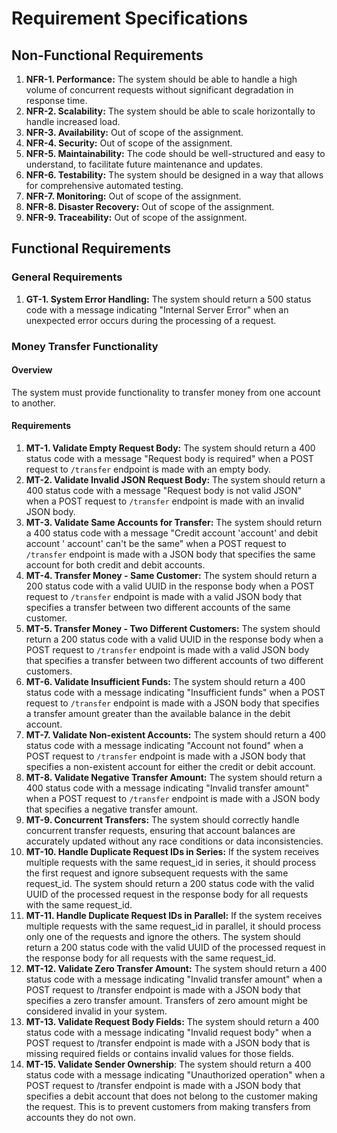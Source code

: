 # Requirement Specifications

## Non-Functional Requirements

1. **NFR-1. Performance:** The system should be able to handle a high volume of concurrent requests without significant degradation in response time.
2. **NFR-2. Scalability:** The system should be able to scale horizontally to handle increased load.
3. **NFR-3. Availability:** Out of scope of the assignment.
4. **NFR-4. Security:** Out of scope of the assignment.
5. **NFR-5. Maintainability:** The code should be well-structured and easy to understand, to facilitate future maintenance and updates.
6. **NFR-6. Testability:** The system should be designed in a way that allows for comprehensive automated testing.
7. **NFR-7. Monitoring:** Out of scope of the assignment.
8. **NFR-8. Disaster Recovery:** Out of scope of the assignment.
9. **NFR-9. Traceability:** Out of scope of the assignment.

## Functional Requirements

### General Requirements

1. **GT-1. System Error Handling:** The system should return a 500 status code with a message indicating "Internal Server Error" when an unexpected error occurs
   during the processing of a request.

### Money Transfer Functionality

#### Overview

The system must provide functionality to transfer money from one account to another.

#### Requirements

1. **MT-1. Validate Empty Request Body:** The system should return a 400 status code with a message "Request body is required" when a POST request
   to `/transfer` endpoint is made with an empty body.
2. **MT-2. Validate Invalid JSON Request Body:** The system should return a 400 status code with a message "Request body is not valid JSON" when a POST
   request to `/transfer` endpoint is made with an invalid JSON body.
3. **MT-3. Validate Same Accounts for Transfer:** The system should return a 400 status code with a message "Credit account 'account' and debit account '
   account' can't be the same" when a POST request to `/transfer` endpoint is made with a JSON body that specifies the same account for both credit and debit
   accounts.
4. **MT-4. Transfer Money - Same Customer:** The system should return a 200 status code with a valid UUID in the response body when a POST request
   to `/transfer` endpoint is made with a valid JSON body that specifies a transfer between two different accounts of the same customer.
5. **MT-5. Transfer Money - Two Different Customers:** The system should return a 200 status code with a valid UUID in the response body when a POST
   request to `/transfer` endpoint is made with a valid JSON body that specifies a transfer between two different accounts of two different customers.
6. **MT-6. Validate Insufficient Funds:** The system should return a 400 status code with a message indicating "Insufficient funds" when a POST request
   to `/transfer` endpoint is made with a JSON body that specifies a transfer amount greater than the available balance in the debit account.
7. **MT-7. Validate Non-existent Accounts:** The system should return a 400 status code with a message indicating "Account not found" when a POST request
   to `/transfer` endpoint is made with a JSON body that specifies a non-existent account for either the credit or debit account.
8. **MT-8. Validate Negative Transfer Amount:** The system should return a 400 status code with a message indicating "Invalid transfer amount" when a
   POST request to `/transfer` endpoint is made with a JSON body that specifies a negative transfer amount.
9. **MT-9. Concurrent Transfers:** The system should correctly handle concurrent transfer requests, ensuring that account balances are accurately updated
   without any race conditions or data inconsistencies.
10. **MT-10. Handle Duplicate Request IDs in Series:** If the system receives multiple requests with the same request_id in series, it should process the
    first request and ignore subsequent requests with the same request_id. The system should return a 200 status code with the valid UUID of the processed
    request in the response body for all requests with the same request_id.
11. **MT-11. Handle Duplicate Request IDs in Parallel:** If the system receives multiple requests with the same request_id in parallel, it should process only
    one of the requests and ignore the others. The system should return a 200 status code with the valid UUID of the processed request in the response body for
    all requests with the same request_id.
12. **MT-12. Validate Zero Transfer Amount:** The system should return a 400 status code with a message indicating "Invalid transfer amount" when a POST request
    to /transfer endpoint is made with a JSON body that specifies a zero transfer amount. Transfers of zero amount might be considered invalid in your system.
13. **MT-13. Validate Request Body Fields:** The system should return a 400 status code with a message indicating "Invalid request body" when a POST request to
    /transfer endpoint is made with a JSON body that is missing required fields or contains invalid values for those fields.
14. **MT-15. Validate Sender Ownership**: The system should return a 400 status code with a message indicating "Unauthorized operation" when a POST request to
    /transfer endpoint is made with a JSON body that specifies a debit account that does not belong to the customer making the request. This is to prevent
    customers from making transfers from accounts they do not own.